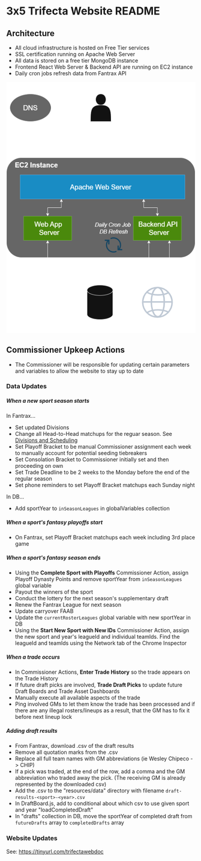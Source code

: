 # 3x5 Trifecta Website README

## Architecture

- All cloud infrastructure is hosted on Free Tier services
- SSL certification running on Apache Web Server
- All data is stored on a free tier MongoDB instance
- Frontend React Web Server & Backend API are running on EC2 instance
- Daily cron jobs refresh data from Fantrax API

![Architecture Diagram](src/resources/images/3x5-website-architecture-diagram.png "Architecture Diagram")

## Commissioner Upkeep Actions

- The Commissioner will be responsible for updating certain parameters and variables to allow the website to stay up to date

### Data Updates

##### When a new sport season starts

In Fantrax...

- Set updated Divisions
- Change all Head-to-Head matchups for the reguar season. See [Divisions and Scheduling](https://docs.google.com/spreadsheets/d/1eckZIAViprHT3ywjrOVDSXUnI_b-HgGwOSL8KCH7EnM/edit?usp=sharing)
- Set Playoff Bracket to be manual Commissioner assignment each week to manually account for potential seeding tiebreakers
- Set Consolation Bracket to Commissioner initially set and then proceeding on own
- Set Trade Deadline to be 2 weeks to the Monday before the end of the regular season
- Set phone reminders to set Playoff Bracket matchups each Sunday night

In DB...

- Add sportYear to `inSeasonLeagues` in globalVariables collection

##### When a sport's fantasy playoffs start

- On Fantrax, set Playoff Bracket matchups each week including 3rd place game

##### When a sport's fantasy season ends

- Using the **Complete Sport with Playoffs** Commissioner Action, assign Playoff Dynasty Points and remove sportYear from `inSeasonLeagues` global variable
- Payout the winners of the sport
- Conduct the lottery for the next season's supplementary draft
- Renew the Fantrax League for next season
- Update carryover FAAB
- Update the `currentRosterLeagues` global variable with new sportYear in DB
- Using the **Start New Sport with New IDs** Commissioner Action, assign the new sport and year's leagueId and individual teamIds. Find the leagueId and teamIds using the Network tab of the Chrome Inspector

##### When a trade occurs

- In Commissioner Actions, **Enter Trade History** so the trade appears on the Trade History
- If future draft picks are involved, **Trade Draft Picks** to update future Draft Boards and Trade Asset Dashboards
- Manually execute all available aspects of the trade
- Ping involved GMs to let them know the trade has been processed and if there are any illegal rosters/lineups as a result, that the GM has to fix it before next lineup lock

##### Adding draft results

- From Fantrax, download .csv of the draft results
- Remove all quotation marks from the .csv
- Replace all full team names with GM abbreviations (ie Wesley Chipeco -> CHIP)
- If a pick was traded, at the end of the row, add a comma and the GM abbreviation who traded away the pick. (The receiving GM is already represented by the downloaded csv)
- Add the .csv to the "resources/data" directory with filename `draft-results-<sport>-<year>.csv`
- In DraftBoard.js, add to conditional about which csv to use given sport and year "loadCompletedDraft"
- In "drafts" collection in DB, move the sportYear of completed draft from `futureDrafts` array to `completedDrafts` array

### Website Updates

See: https://tinyurl.com/trifectawebdoc

